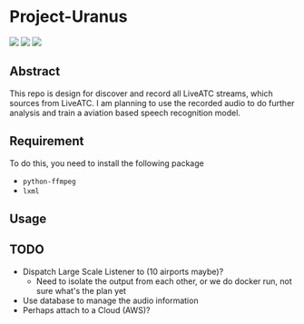 # Project-Uranus

![](https://img.shields.io/badge/Source-LiveATC-blue)
![](https://img.shields.io/badge/Dependencies-lxml-green)
![](https://img.shields.io/badge/Dependencies-ffmpeg-green)

## Abstract

This repo is design for discover and record all LiveATC streams, which sources from LiveATC. I am planning to use the recorded audio to do further analysis and train a aviation based speech recognition model.

## Requirement
To do this, you need to install the following package
- `python-ffmpeg`
- `lxml`
## Usage


## TODO
- Dispatch Large Scale Listener to (10 airports maybe)?
  - Need to isolate the output from each other, or we do docker run, not sure what's the plan yet
- Use database to manage the audio information
- Perhaps attach to a Cloud (AWS)?